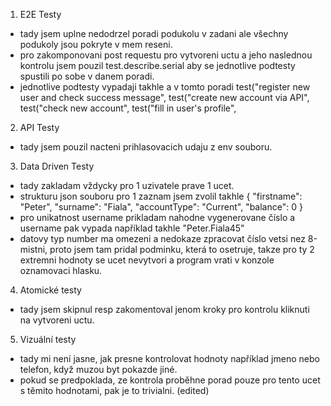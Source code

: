1. E2E Testy

- tady jsem uplne nedodrzel poradi podukolu v zadani ale všechny podukoly jsou pokryte v mem reseni.
- pro zakomponovani post requestu pro vytvoreni uctu a jeho naslednou kontrolu jsem pouzil test.describe.serial aby se jednotlive podtesty spustili po sobe v danem poradi.
- jednotlive podtesty vypadaji takhle a v tomto poradi
  test("register new user and check success message",
  test("create new account via API",
  test("check new account",
  test("fill in user's profile",

2. API Testy

- tady jsem pouzil nacteni prihlasovacich udaju z env souboru.

3. Data Driven Testy

- tady zakladam vždycky pro 1 uzivatele prave 1 ucet.
- strukturu json souboru pro 1 zaznam jsem zvolil takhle
  {
  "firstname": "Peter",
  "surname": "Fiala",
  "accountType": "Current",
  "balance": 0
  }
- pro unikatnost username prikladam nahodne vygenerovane číslo a username pak vypada například takhle "Peter.Fiala45"
- datovy typ number ma omezeni a nedokaze zpracovat číslo vetsi nez 8-mistni, proto jsem tam pridal podminku, která to osetruje, takze pro ty 2 extremni hodnoty se ucet nevytvori a program vrati v konzole oznamovaci hlasku.

4. Atomické testy

- tady jsem skipnul resp zakomentoval jenom kroky pro kontrolu kliknuti na vytvoreni uctu.

5. Vizuální testy

- tady mi není jasne, jak presne kontrolovat hodnoty například jmeno nebo telefon, když muzou byt pokazde jiné.
- pokud se predpoklada, ze kontrola proběhne porad pouze pro tento ucet s těmito hodnotami, pak je to trivialni. (edited)
